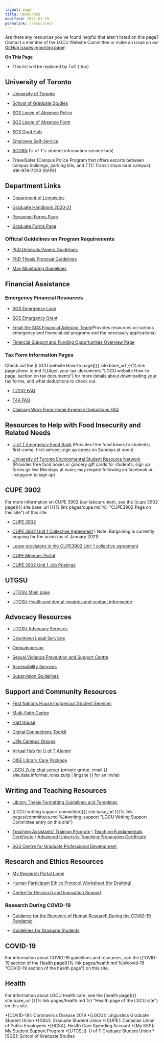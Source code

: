 ```yaml
---
layout: page
title: Resources
modified: 2021-01-29
permalink: /resources/
---
```


Are there any resources you've found helpful that aren't listed on this page? Contact a member of the LGCU Website Committee or make an issue on our [GitHub issues reporting page](https://github.com/uoft-lgcu/lgcu.ca/issues)!

**On This Page**
* This list will be replaced by ToC
{:toc}

## University of Toronto

* [University of Toronto](https://www.utoronto.ca/ "University of Toronto Main Page")

* [School of Graduate Studies](https://www.sgs.utoronto.ca/ "School of Graduate Studies Main Page")

* [SGS Leave of Absence Policy](https://www.sgs.utoronto.ca/policies-guidelines/leave-of-absence-policy/ "SGS Leave of Absence Policy")

* [SGS Leave of Absence Form](https://www.sgs.utoronto.ca/wp-content/uploads/sites/253/2019/10/LeaveofAbsence-11-2020.pdf "SGS Leave of Absence form (pdf)")

* [SGS Grad Hub](https://www.sgs.utoronto.ca/gradhub/ "SGS Grad Hub")

* [Employee Self-Service](https://easi.its.utoronto.ca/administrative-web-services/employee-self-service-ess/ "U of T Employee Self-Service Portal")

* [ACORN](https://www.acorn.utoronto.ca/ "U of T Accessible Campus Online Resource Network (ACORN) portal") (U of T's student information service hub)

* TravelSafer (Campus Police Program that offers escorts between campus buildings, parking lots, and TTC Transit stops near campus): 416-978-7233 (SAFE)

## Department Links

* [Department of Linguistics](https://www.linguistics.utoronto.ca/ "U of T Department of Linguistics")

* [Graduate Handbook 2020-21](https://www.linguistics.utoronto.ca/sites/www.linguistics.utoronto.ca/files/Handbook.pdf "Department of Linguistics Graduate Handbook 2020-21")

* [Personnel Forms Page](https://www.linguistics.utoronto.ca/employment-opportunities/personnel-forms "Department of Linguistics Personnel Forms page")

* [Graduate Forms Page](https://www.linguistics.utoronto.ca/curriculum-course-information/forms "Department of Linguistics Graduate forms page")

### Official Guidelines on Program Requirements

* [PhD Generals Papers Guidelines](https://www.linguistics.utoronto.ca/sites/www.linguistics.utoronto.ca/files/GeneralsGuidelines.pdf "PhD GP Guidelines (pdf)")

* [PhD Thesis Proposal Guidelines](https://www.linguistics.utoronto.ca/sites/www.linguistics.utoronto.ca/files/ThesisProposalGuidelines.pdf "PhD Proposal Guidelines (pdf)")

* [May Monitoring Guidelines](https://www.linguistics.utoronto.ca/sites/www.linguistics.utoronto.ca/files/MonitoringProcedures.pdf "May Monitoring Guidelines")

## Financial Assistance

### Emergency Financial Resources

* [SGS Emergency Loan](https://www.sgs.utoronto.ca/awards/sgs-emergency-loan/ "SGS Emergency Loan Information Page")

* [SGS Emergency Grant](https://www.sgs.utoronto.ca/awards/sgs-emergency-grant/ "SGS Emergency Grant Information Page")

* [Email the SGS Financial Advising Team](emailto:sgs.financial.assistance@utoronto.ca "Email address for the SGS Financial Advising Team")(Provides resources on various emergency and financial aid programs and the necessary applications)

* [Financial Support and Funding Opportunities Overview Page](https://www.viceprovoststudents.utoronto.ca/covid-19/funding-opportunity-directory/ "U of T Funding Opportunities Directory")

### Tax Form Information Pages

Check out the [LGCU website How-to page]({{ site.base_url }}{% link pages/how-to.md %}#get-your-tax-documents "LGCU website How-to page, section on tax documents") for more details about downloading your tax forms, and what deductions to check out.

* [T2202 FAQ](https://studentaccount.utoronto.ca/tax-information/t2202-tuition-and-enrolment-certificate/ "U of T T2202 Info Page")

* [T4A FAQ](https://studentaccount.utoronto.ca/tax-information/t4a-statement-of-pension-retiremnet-annuity-and-other-income/ "U of T T4A Info Page")

* [Claiming Work From Home Expense Deductions FAQ](https://www.cupe3902.org/wp-content/uploads/2021/01/Claiming-WFH-Deductions.pdf "CUPE 3902 Claiming WFH Expense Deductions FAQ (pdf)")

## Resources to Help with Food Insecurity and Related Needs

* [U of T Emergency Food Bank](https://utfoodbank.tech "U of T Emergency Food Bank Registration Page") (Provides free food boxes to students; first-come, first-served; sign up opens on Sundays at noon)

* [University of Toronto Environmental Student Resource Network](https://www.instagram.com/utern.uoft/ "Instagram page for UTERN") (Provides free food boxes or grocery gift cards for students; sign up forms go live Mondays at noon; may require following on facebook or instagram to sign up)

## CUPE 3902

For more information on CUPE 3902 (our labour union), see the [cupe 3902 page]({{ site.base_url }}{% link pages/cupe.md %} "CUPE3902 Page on this site") of this site.

* [CUPE 3902](https://www.cupe3902.org/ "CUPE 3902 Main page")

* [CUPE 3902 Unit 1 Collective Agreement](https://www.cupe3902.org/wp-content/uploads/2019/12/FINAL-CUPE-3902-Unit-1-Collective-Agreement-2018-2020-SEPTEMBER-2019-Website.pdf "CUPE 3902 Unit 1 Collective Agreement") \ Note: Bargaining is currently ongoing for the union (as of January 2021)

* [Leave provisions in the CUPE3902 Unit 1 collective agreement](https://www.cupe3902.org/wp-content/uploads/2018/07/Leaves-Info-2018-2019.pdf "CUPE3902 Unit 1 Leave Provisions information sheet (pdf)")

* [CUPE Member Portal](https://memberlink.unionware.com/CUPE3902/ "CUPE3902 Member Portal sign-in page")

* [CUPE 3902 Unit 1 Job Postings](https://unit1.hrandequity.utoronto.ca/ "CUPE 3902 Unit 1 Job Postings Page")

## UTGSU

* [UTGSU Main page](https://utgsu.ca/ "UTGSU Main page")

* [UTGSU Health and dental inquiries and contact information](https://utgsu.ca/health-and-dental/ "UTGSU Health and dental inquiries and contact information")

## Advocacy Resources

* [UTGSU Advocacy Services](https://utgsu.ca/services-2/advocacy/ "UTGSU Advocacy Description and Contact Information")

* [Downtown Legal Services](https://www.law.utoronto.ca/programs-centres/legal-clinics/downtown-legal-services "U of T Faculty of Law Downtown Legal Services")

* [Ombudsperson](https://governingcouncil.utoronto.ca/ombudsperson "U of T Office of the Ombudsperson")

* [Sexual Violence Prevention and Support Centre](https://www.svpscentre.utoronto.ca/ "U of T Sexual Violence Prevention and Support Centre")

* [Accessibility Services](https://studentlife.utoronto.ca/department/accessibility-services/ "U of T Accessibility Services main page")

* [Supervision Guidelines](https://www.sgs.utoronto.ca/resources-supports/supervision-guidelines/ "SGS Supervision Guidelines")

## Support and Community Resources

* [First Nations House Indigenous Student Services](https://studentlife.utoronto.ca/department/first-nations-house/ "First Nations House")

* [Multi-Faith Centre](https://studentlife.utoronto.ca/department/multi-faith-centre-for-spiritual-study-practice/ "Multi-Faith Centre")

* [Hart House](https://harthouse.ca/ "Hart House Centre")

* [Digital Connections Toolkit](http://blogs.studentlife.utoronto.ca/digitalconnections/ "Digital Connections Toolkit")

* [Ulife Campus Groups](https://ulife.utoronto.ca/organizations "U of T Ulife Campus Groups Search Function")

* [Virtual Hub for U of T Alumni](https://alumni.utoronto.ca/hub?utm_source=DUA&utm_medium=Newsletter&utm_campaign=Stay-at-Home-Hub "Virtual Hub for U of T Alumni")

* [OISE Library Care Package](https://oiselibrarycarepackage.wordpress.com/ "OISE Library Care Package")

* [LGCU Zulip chat server](https://lgcu.zulipchat.com) (private group, email {{ site.data.informal_roles.zulip | lingsite }} for an invite)

## Writing and Teaching Resources

* [Library Thesis Formatting Guidelines and Templates](https://www.sgs.utoronto.ca/academic-progress/program-completion/formatting/ "U of T Library Thesis Formatting")

* [LGCU writing support committee]({{ site.base_url }}{% link pages/committees.md %}#writing-support "LGCU Writing Support Committee entry on this site")

* [Teaching Assistants' Training Program](https://tatp.utoronto.ca/ "U of T Teaching Assistants' Training Program Main page") \ [Teaching Fundamentals Certificate](https://tatp.utoronto.ca/certificate-program/tf-certificate/ "Teaching Fundamentals Certificate information page") \ [Advanced University Teaching Preparation Certificate](https://tatp.utoronto.ca/certificate-program/autp-certificate/ "Advanced University Teaching Preparation Certificate information page")

* [SGS Centre for Graduate Professional Development](https://www.sgs.utoronto.ca/resources-supports/cgpd/ "SGS Centre for Graduate Professional Development page")

## Research and Ethics Resources

* [My Research Portal Login](https://easi.its.utoronto.ca/administrative-web-services/my-research-mr/ "My Research Portal Login")

* [Human Participant Ethics Protocol Worksheet (for Drafting)](https://research.utoronto.ca/media/196/download "Human Participants Ethics Protocol Worksheet (download link)")

* [Centre for Research and Innovation Support](https://cris.utoronto.ca/ "Centre for Research and Innovation Support")

### Research During COVID-19

* [Guidance for the Recovery of Human Research During the COVID-19 Pandemic](https://research.utoronto.ca/covid-19-research-innovation-updates/u-t-guidance-recovery-human-research-during-covid-19-pandemic "U of T Guidance for the Recovery of Human Research During the COVID-19 Pandemic")

* [Guidelines for Graduate Students](https://www.sgs.utoronto.ca/lookingahead/reengagement/#section_0 "Guidelines for Graduate Students Engaged in Research Towards Degree Completion")

## COVID-19

For information about COVID-19 guidelines and resources, see the [COVID-19 section of the Health page]({% link pages/health.md %}#covid-19 "COVID-19 section of the health page") on this site.

## Health

For information about LGCU health care, see the [health page]({{ site.base_url }}{% link pages/health.md %} "Health page of the LGCU site") on this site.

*[COVID-19]: Coronavirus Disease 2019
*[LGCU]: Linguistics Graduate Student Union
*[GSU]: Graduate Student Union
*[CUPE]: Canadian Union of Public Employees
*[HCSA]: Health Care Spending Account
*[My SSP]: My Student Support Program
*[UTGSU]: U of T Graduate Student Union
*[SGS]: School of Graduate Studies
